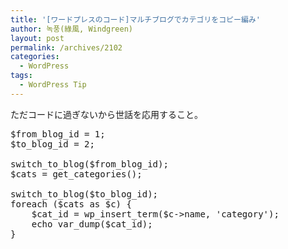 ```yaml
---
title: '[ワードプレスのコード]マルチブログでカテゴリをコピー編み'
author: 녹풍(綠風, Windgreen)
layout: post
permalink: /archives/2102
categories:
  - WordPress
tags:
  - WordPress Tip
---
```

ただコードに過ぎないから世話を応用すること。

<pre>$from_blog_id = 1;
$to_blog_id = 2;

switch_to_blog($from_blog_id);
$cats = get_categories();

switch_to_blog($to_blog_id);
foreach ($cats as $c) {
    $cat_id = wp_insert_term($c-&gt;name, 'category');
    echo var_dump($cat_id);
}</pre>